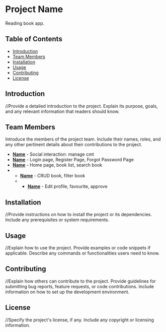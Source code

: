 # Project Name

Reading book app.

## Table of Contents

- [Introduction](#introduction)
- [Team Members](#team-members)
- [Installation](#installation)
- [Usage](#usage)
- [Contributing](#contributing)
- [License](#license)

## Introduction

//Provide a detailed introduction to the project. Explain its purpose, goals, and any relevant information that readers should know.

## Team Members

Introduce the members of the project team. Include their names, roles, and any other pertinent details about their contributions to the project.

- **[Name](https://github.com/Khanh)** - Social interaction: manage cmt 
- **[Name](https://github.com/LapNguyenn)** - Login page, Register Page, Forgot Password Page
- **[Name](https://github.com/Phong)** - Home page, book list, search book
- - **[Name](https://github.com/Linh)** - CRUD book, filter book
  - - **[Name](https://github.com/Luong)** - Edit profile, favourite, approve
## Installation

//Provide instructions on how to install the project or its dependencies. Include any prerequisites or system requirements.

## Usage

//Explain how to use the project. Provide examples or code snippets if applicable. Describe any commands or functionalities users need to know.

## Contributing

//Explain how others can contribute to the project. Provide guidelines for submitting bug reports, feature requests, or code contributions. Include information on how to set up the development environment.

## License

//Specify the project's license, if any. Include any copyright or licensing information.
